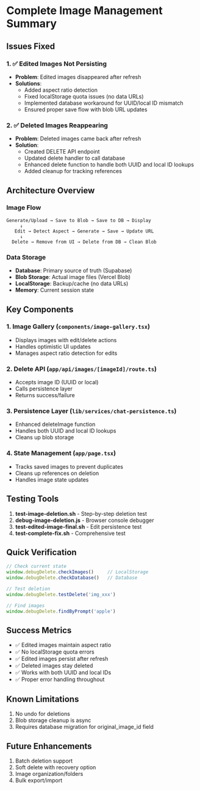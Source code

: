 # Complete Image Management Summary

## Issues Fixed

### 1. ✅ Edited Images Not Persisting
- **Problem**: Edited images disappeared after refresh
- **Solutions**:
  - Added aspect ratio detection
  - Fixed localStorage quota issues (no data URLs)
  - Implemented database workaround for UUID/local ID mismatch
  - Ensured proper save flow with blob URL updates

### 2. ✅ Deleted Images Reappearing
- **Problem**: Deleted images came back after refresh
- **Solution**:
  - Created DELETE API endpoint
  - Updated delete handler to call database
  - Enhanced delete function to handle both UUID and local ID lookups
  - Added cleanup for tracking references

## Architecture Overview

### Image Flow
```
Generate/Upload → Save to Blob → Save to DB → Display
     ↓
   Edit → Detect Aspect → Generate → Save → Update URL
     ↓
  Delete → Remove from UI → Delete from DB → Clean Blob
```

### Data Storage
- **Database**: Primary source of truth (Supabase)
- **Blob Storage**: Actual image files (Vercel Blob)
- **LocalStorage**: Backup/cache (no data URLs)
- **Memory**: Current session state

## Key Components

### 1. Image Gallery (`components/image-gallery.tsx`)
- Displays images with edit/delete actions
- Handles optimistic UI updates
- Manages aspect ratio detection for edits

### 2. Delete API (`app/api/images/[imageId]/route.ts`)
- Accepts image ID (UUID or local)
- Calls persistence layer
- Returns success/failure

### 3. Persistence Layer (`lib/services/chat-persistence.ts`)
- Enhanced deleteImage function
- Handles both UUID and local ID lookups
- Cleans up blob storage

### 4. State Management (`app/page.tsx`)
- Tracks saved images to prevent duplicates
- Cleans up references on deletion
- Handles image state updates

## Testing Tools

1. **test-image-deletion.sh** - Step-by-step deletion test
2. **debug-image-deletion.js** - Browser console debugger
3. **test-edited-image-final.sh** - Edit persistence test
4. **test-complete-fix.sh** - Comprehensive test

## Quick Verification

```javascript
// Check current state
window.debugDelete.checkImages()     // LocalStorage
window.debugDelete.checkDatabase()   // Database

// Test deletion
window.debugDelete.testDelete('img_xxx')

// Find images
window.debugDelete.findByPrompt('apple')
```

## Success Metrics

- ✅ Edited images maintain aspect ratio
- ✅ No localStorage quota errors
- ✅ Edited images persist after refresh
- ✅ Deleted images stay deleted
- ✅ Works with both UUID and local IDs
- ✅ Proper error handling throughout

## Known Limitations

1. No undo for deletions
2. Blob storage cleanup is async
3. Requires database migration for original_image_id field

## Future Enhancements

1. Batch deletion support
2. Soft delete with recovery option
3. Image organization/folders
4. Bulk export/import